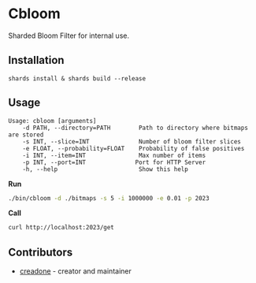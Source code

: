# Cbloom

Sharded Bloom Filter for internal use.

## Installation

`shards install & shards build --release`

## Usage

```
Usage: cbloom [arguments]
    -d PATH, --directory=PATH        Path to directory where bitmaps are stored
    -s INT, --slice=INT              Number of bloom filter slices
    -e FLOAT, --probability=FLOAT    Probability of false positives
    -i INT, --item=INT               Max number of items
    -p INT, --port=INT              Port for HTTP Server
    -h, --help                       Show this help
```

**Run**

```sh
./bin/cbloom -d ./bitmaps -s 5 -i 1000000 -e 0.01 -p 2023
```

**Call**

```sh
curl http://localhost:2023/get
```

## Contributors

- [creadone](https://github.com/your-github-user) - creator and maintainer
